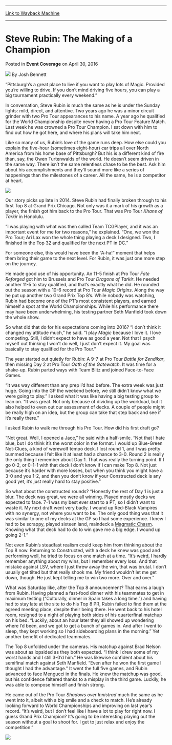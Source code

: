 
---
[Link to Wayback Machine](https://web.archive.org/web/20160503090551/http://magic.wizards.com/en/events/coverage/gptor16/steve-rubin-the-making-of-a-champion-2016-04-30)

[_metadata_:author]:- "Josh Bennett"
[_metadata_:description]:- "“Pittsburgh’s a great place to live if you want to play lots of Magic. Provided you’re willing to drive. If you don’t mind driving five hours, you can play a big tournament practically every weekend.”"
[_metadata_:generator]:- "Drupal 7 (http://drupal.org)"
[_metadata_:node]:- "1019556"
[_metadata_:publish_date]:- "2016-04-30"
[_metadata_:source]:- "div-main-content"
[_metadata_:title]:- "Steve Rubin: The Making of a Champion"
[_metadata_:wayback_capture_timestamp]:- "2016-05-03 09:05:51"
[_metadata_:wayback_raw_url]:- "https://web.archive.org/web/20160503090551id_/http://magic.wizards.com/en/events/coverage/gptor16/steve-rubin-the-making-of-a-champion-2016-04-30"
[_metadata_:wayback_url]:- "http://magic.wizards.com/en/events/coverage/gptor16/steve-rubin-the-making-of-a-champion-2016-04-30"
---


Steve Rubin: The Making of a Champion
=====================================



 Posted in **Event Coverage**
 on April 30, 2016 






![](https://media.magic.wizards.com/styles/auth_small/public/images/person/authorpic_joshbennett.jpg)
By Josh Bennett











“Pittsburgh’s a great place to live if you want to play lots of Magic. Provided you’re willing to drive. If you don’t mind driving five hours, you can play a big tournament practically every weekend.”


In conversation, Steve Rubin is much the same as he is under the Sunday lights: mild, direct, and attentive. Two years ago he was a minor circuit grinder with two Pro Tour appearances to his name. A year ago he qualified for the World Championship despite never having a Pro Tour Feature Match. Last week he was crowned a Pro Tour Champion. I sat down with him to find out how he got here, and where his plans will take him next.


Like so many of us, Rubin’s love of the game runs deep. How else could you explain the five-hour (sometimes eight-hour) car trips all over North America from his home base of Pittsburgh? But his is a different kind of fire than, say, the Owen Turtenwalds of the world. He doesn’t seem driven in the same way. There isn’t the same relentless chase to be the best. Ask him about his accomplishments and they’ll sound more like a series of happenings than the milestones of a career. All the same, he is a competitor at heart.


**![](https://media.wizards.com/2016/events/gptor16/GP_TOR16_Rubin.jpg)**


Our story picks up late in 2014. Steve Rubin had finally broken through to his first Top 8 at Grand Prix Chicago. Not only was it a mark of his growth as a player, the finish got him back to the Pro Tour. That was Pro Tour *Khans of Tarkir* in Honolulu.


“I was playing with what was then called Team TCGPlayer, and it was an important event for me for two reasons,” he explained. “One, we won the Pro Tour; Ari Lax won the whole thing playing a deck I designed. Two, I finished in the Top 32 and qualified for the next PT in DC.”


For someone else, this would have been the “A-ha!” moment that helps them bring their game to the next level. For Rubin, it was just one more step on the journey.


He made good use of his opportunity. An 11-5 finish at Pro Tour *Fate Reforged* got him to Brussels and Pro Tour *Dragons of Tarkir*. He needed another 11-5 to stay qualified, and that’s exactly what he did. He rounded out the season with a 10-6 record at Pro Tour *Magic Origins*. Along the way he put up another two Grand Prix Top 8’s. While nobody was watching, Rubin had become one of the PT’s most consistent players, and earned himself a spot at the World Championships. While his performance there may have been underwhelming, his testing partner Seth Manfield took down the whole show.


So what did that do for his expectations coming into 2016? “I don’t think it changed my attitude much,” he said. “I play *Magic* because I love it. I love competing. Still, I didn’t expect to have as good a year. Not that I psych myself out thinking I won’t do well, I just don’t expect it. My goal was basically to stay qualified for the Pro Tour.”


The year started out quietly for Rubin: A 9-7 at Pro Tour *Battle for Zendikar*, then missing Day 2 at Pro Tour *Oath of the Gatewatch*. It was time for a shake-up. Rubin parted ways with Team Blitz and joined Face-to-Face Games.


“It was way different than any prep I’d had before. The extra week was just huge. Going into the GP the weekend before, we still didn’t know what we were going to play.” I asked what it was like having a big testing group to lean on. “It was great. Not only because of dividing up the workload, but it also helped to even out our assessment of decks. A couple of people might be really high on an idea, but the group can take that step back and see if it’s really there.”


I asked Rubin to walk me through his Pro Tour. How did his first draft go?


“Not great. Well, I opened a Jace,” he said with a half-smile. “Not that I hate blue, but I do think it’s the worst color in the format. I would up Blue-Green Not-Clues, a kind of werewolf tempo deck. I lost round 1, and I was pretty bummed because I felt like it at least had a chance to 3-0. Round 2 is really the only thing I remember about Day 1. That was really the turning point. If I go 0-2, or 0-1-1 with that deck I don’t know if I can make Top 8. Not just because it’s harder with more losses, but when you think you might have a 3-0 and you 1-2, and then you don’t know if your Constructed deck is any good yet, it’s just really hard to stay positive.”


So what about the constructed rounds? “Honestly the rest of Day 1 is just a blur. The deck was great, we were all winning. Played mostly decks we expected to face. 7-1 was my best ever start to a PT, so I didn’t want to waste it. My next draft went very badly. I wound up Red-Black Vampires with no synergy, not where you want to be. The only good thing was that it was similar to one of my decks at the GP so I had some experience. I knew I had to be scrappy, played sixteen land, maindeck a [Magmatic Chasm](http://gatherer.wizards.com/Pages/Card/Details.aspx?name=Magmatic+Chasm). Knowing what that deck had to do to win gave me a big edge. I wound up going 2-1.”


Not even Rubin’s steadfast realism could keep him from thinking about the Top 8 now. Returning to Constructed, with a deck he knew was good and performing well, he tried to focus on one match at a time. “It’s weird, I hardly remember anything about my wins, but I remember every loss. And that mistake against LSV, where I just threw away the win, that was brutal. I don’t usually get tilted but that really shook me. My friend wouldn’t let me get down, though. He just kept telling me to win two more. Over and over.”


What was Saturday like, after the Top 8 announcement? That earns a laugh from Rubin. Having planned a fast-food dinner with his teammates to get in maximum testing (“Culturally, dinner in Spain takes a long time.”) and having had to stay late at the site to do his Top 8 PR, Rubin failed to find them at the agreed meeting place, despite their being there. He went back to his hotel room, resigned to a night of playing both sides of his quarterfinal matchup on his bed. “Luckily, about an hour later they all showed up wondering where I’d been, and we got to get a bunch of games in. And after I went to sleep, they kept working so I had sideboarding plans in the morning.” Yet another benefit of dedicated teammates.


The Top 8 unfolded under the cameras. His matchup against Brad Nelson was about as lopsided as they both expected. “I think I drew some of my worst hands and I still 3-0’d him.” He was likewise confident about his semifinal match against Seth Manfield. “Even after he won the first game I thought I had the advantage.” It went the full five games, and Rubin advanced to face Mengucci in the finals. He knew the matchup was good, but his confidence faltered thanks to a misplay in the third game. Luckily, he was able to compose himself and finish strong.


He came out of the Pro Tour *Shadows over Innistrad* much the same as he went into it, albeit with a big smile and a check to match. He’s already looking forward to World Championships and improving on last year’s record. “It’s weird, but I don’t feel like I have a lot to play for right now. I guess Grand Prix Champion? It’s going to be interesting playing out the season without a goal to shoot for. I get to just relax and enjoy the competition.”


**![](https://media.wizards.com/2016/events/gptor16/rubin_pt_t8.jpg)**







